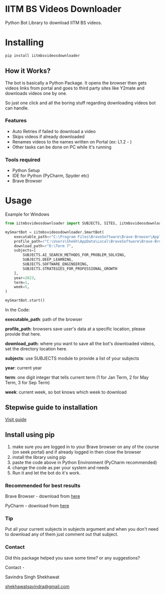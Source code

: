 

IITM BS Videos Downloader
===============
Python Bot Library to download IITM BS videos.

Installing
============

```bash
pip install iitmbsvideosdownloader
```

## How it Works?

The bot is basically a Python Package. It opens the browser then gets videos links from portal and goes to third party sites like Y2mate and downloads videos one by one.

So just one click and all the boring stuff regarding downloading videos bot can handle.



### Features

- Auto Retries if failed to download a video
- Skips videos if already downloaded
- Renames videos to the names written on Portal (ex: L1.2 - )
- Other tasks can be done on PC while it's running



### Tools required

- Python Setup
- IDE for Python (PyCharm, Spyder etc)
- Brave Browser



Usage
=====

Example for Windows

```python
from iitmbsvideosdownloader import SUBJECTS, SITES, iitmbsvideosdownloader

mySmartBot = iitmbsvideosdownloader.SmartBot(
    executable_path=r"C:\Program Files\BraveSoftware\Brave-Browser\Application\brave.exe",
    profile_path=r"C:\Users\Shekh\AppData\Local\BraveSoftware\Brave-Browser\User Data\Default",
    download_path=r"D:\Term 7",
    subjects=[
        SUBJECTS.AI_SEARCH_METHODS_FOR_PROBLEM_SOLVING,
        SUBJECTS.DEEP_LEARNING,
        SUBJECTS.SOFTWARE_ENGINEERING,
        SUBJECTS.STRATEGIES_FOR_PROFESSIONAL_GROWTH
    ],
    year=2023,
    term=1,
    week=5,
)

mySmartBot.start()
```

In the Code:

**executable_path**: path of the browser

**profile_path**: browsers save user's data at a specific location, please provide that here.

**download_path**: where you want to save all the bot's downloaded videos, set the directory location here.

**subjects**: use SUBJECTS module to provide a list of your subjects

**year**: current year

**term**: one digit integer that tells current term (1 for Jan Term, 2 for May Term, 3 for Sep Term)

**week**: current week, so bot knows which week to download



## Stepwise guide to installation

[Visit guide](https://drive.google.com/file/d/1YT9DZt8YDB6VBaNOBDA9hz427MIoXlfA/view?usp=sharing)



## Install using pip

1) make sure you are logged in to your Brave browser on any of the course (on seek portal) and if already logged in then close the browser
2) install the library using pip
3) paste the code above in Python Environment (PyCharm recommended)
4) change the code as per your system and needs
5) Run it and let the bot do it's work.



### Recommended for best results

Brave Browser - download from [here](https://brave.com/)

PyCharm - download from [here](https://www.jetbrains.com/pycharm/)



### Tip

Put all your current subjects in subjects argument and when you don't need to download any of them just comment out that subject.



### Contact

Did this package helped you save some time? or any suggestions?

Contact - 

Savindra Singh Shekhawat

shekhawatsavindra@gmail.com

